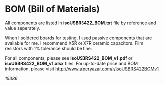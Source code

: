 # BOM (Bill of Materials)

All components are listed in **isoUSBRS422_BOM.txt** file by reference and value seperately.

When I soldered boards for testing, I used passive components that are available for me. I recommend X5R or X7R ceramic capacitors. Film resistors with 1% tolerance should be fine.  

For all components, please see **isoUSBRS422_BOM_v1.pdf** or **isoUSBRS422_BOM_v1.xlsx** files. For up-to-date price and BOM information, please visit http://www.alperyazar.com/r/isoUSBRS422BOMv1

*15386*